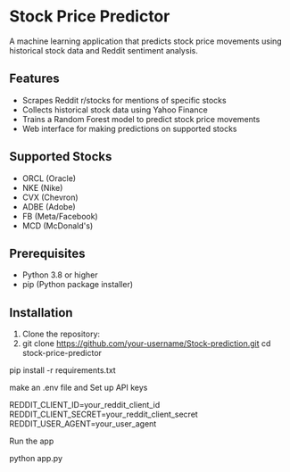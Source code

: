 # Stock Price Predictor

A machine learning application that predicts stock price movements using historical stock data and Reddit sentiment analysis.

## Features
- Scrapes Reddit r/stocks for mentions of specific stocks
- Collects historical stock data using Yahoo Finance
- Trains a Random Forest model to predict stock price movements
- Web interface for making predictions on supported stocks

## Supported Stocks
- ORCL (Oracle)
- NKE (Nike)
- CVX (Chevron)
- ADBE (Adobe)
- FB (Meta/Facebook)
- MCD (McDonald's)

## Prerequisites
- Python 3.8 or higher
- pip (Python package installer)

## Installation

1. Clone the repository:
2. git clone https://github.com/your-username/Stock-prediction.git
cd stock-price-predictor

pip install -r requirements.txt

make an .env file and 
Set up API keys

REDDIT_CLIENT_ID=your_reddit_client_id 
REDDIT_CLIENT_SECRET=your_reddit_client_secret
REDDIT_USER_AGENT=your_user_agent

Run the app

python app.py


